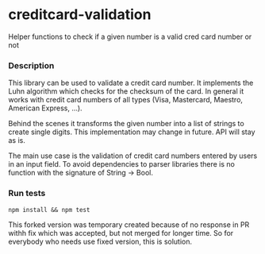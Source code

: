 # creditcard-validation
Helper functions to check if a given number is a valid cred card number or not

### Description
This library can be used to validate a credit card number. It implements
the Luhn algorithm which checks for the checksum of the card. In general it
works with credit card numbers of all types (Visa, Mastercard, Maestro,
American Express, ...).

Behind the scenes it transforms the given number into a list of strings to
create single digits. This implementation may change in future. API will stay
as is.

The main use case is the validation of credit card numbers entered by users in
an input field. To avoid dependencies to parser libraries there is no
function with the signature of String -> Bool.


### Run tests

```
npm install && npm test
```

This forked version was temporary created because of no response in PR withh fix which was accepted, but 
not merged for longer time. So for everybody who needs use fixed version, this is solution. 

